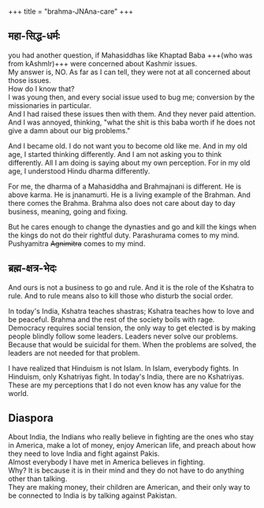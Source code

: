 +++
title = "brahma-JNAna-care"
+++

## महा-सिद्ध-धर्मः
you had another question, if Mahasiddhas like Khaptad Baba +++(who was from kAshmIr)+++ were concerned about Kashmir issues.  
My answer is, NO. As far as I can tell, they were not at all concerned about those issues.  
How do I know that?  
I was young then, and every social issue used to bug me; conversion by the missionaries in particular.  
And I had raised these issues then with them. And they never paid attention. And I was annoyed, thinking, "what the shit is this baba worth if he does not give a damn about our big problems."

And I became old. I do not want you to become old like me. And in my old age, I started thinking differently. And I am not asking you to think differently. All I am doing is saying about my own perception. For in my old age, I understood Hindu dharma differently.

For me, the dharma of a Mahasiddha and Brahmajnani is different. He is above karma. He is jnanamurti. He is a living example of the Brahman. And there comes the Brahma. Brahma also does not care about day to day business, meaning, going and fixing.

But he cares enough to change the dynasties and go and kill the kings when the kings do not do their rightful duty. Parashurama comes to my mind. Pushyamitra ~~Agnimitra~~ comes to my mind.

## ब्रह्म-क्षत्र-भेदः
And ours is not a business to go and rule. And it is the role of the Kshatra to rule. And to rule means also to kill those who disturb the social order.

In today's India, Kshatra teaches shastras; Kshatra teaches how to love and be peaceful. Brahma and the rest of the society boils with rage.  
Democracy requires social tension, the only way to get elected is by making people blindly follow some leaders. Leaders never solve our problems. Because that would be suicidal for them. When the problems are solved, the leaders are not needed for that problem.

I have realized that Hinduism is not Islam. In Islam, everybody fights. In Hinduism, only Kshatriyas fight. In today's India, there are no Kshatriyas. These are my perceptions that I do not even know has any value for the world.

## Diaspora
About India, the Indians who really believe in fighting are the ones who stay in America, make a lot of money, enjoy American life, and preach about how they need to love India and fight against Pakis.  
Almost everybody I have met in America believes in fighting.  
Why? It is because it is in their mind and they do not have to do anything other than talking.  
They are making money, their children are American, and their only way to be connected to India is by talking against Pakistan.
